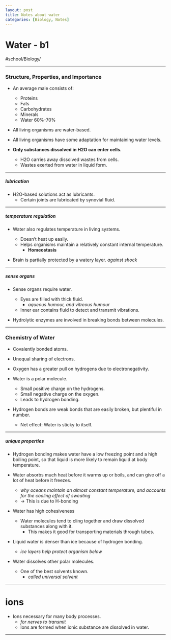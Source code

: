 ```yaml
---
layout: post
title: Notes about water
categories: [Biology, Notes]
---
```

# Water - b1
#school/Biology/
- - - -
### Structure, Properties, and Importance
* An average male consists of:
	* Proteins
	* Fats
	* Carbohydrates
	* Minerals
	* Water 60%-70%
* All living organisms are water-based.
* All living organisms have some adaptation for maintaining water levels.

* **Only substances dissolved in H2O can enter cells.**
	* H2O carries away dissolved wastes from cells.
	* Wastes exerted from water in liquid form.
- - - -
##### lubrication
* H2O-based solutions act as lubricants.
	* Certain joints are lubricated by synovial fluid.
- - - -
##### temperature regulation
* Water also regulates temperature in living systems.
	* Doesn’t heat up easily.
	* Helps organisms maintain a relatively constant internal temperature.
		* **Homeostasis**

* Brain is partially protected by a watery layer. _against shock_
- - - -
##### sense organs
* Sense organs require water.
	* Eyes are filled with thick fluid.
		* _aqueous humour, and vitreous humour_
	* Inner ear contains fluid to detect and transmit vibrations.

* Hydrolytic enzymes are involved in breaking bonds between molecules.
- - - -
### Chemistry of Water
* Covalently bonded atoms.
* Unequal sharing of electrons.
* Oxygen has a greater pull on hydrogens due to electronegativity.

* Water is a polar molecule.
	* Small positive charge on the hydrogens.
	* Small negative charge on the oxygen.
	* Leads to hydrogen bonding.

* Hydrogen bonds are weak bonds that are easily broken, but plentiful in number.
	* Net effect: Water is sticky to itself.
- - - -
##### unique properties
* Hydrogen bonding makes water have a low freezing point and a high boiling point, so that liquid is more likely to remain liquid at body temperature.

* Water absorbs much heat before it warms up or boils, and can give off a lot of heat before it freezes.
	* _why oceans maintain an almost constant temperature, and accounts for the cooling effect of sweating_
	* -> This is due to H-bonding

* Water has high cohesiveness
	* Water molecules tend to cling together and draw dissolved substances along with it.
		* This makes it good for transporting materials through tubes.

* Liquid water is denser than ice because of hydrogen bonding.
	* _ice layers help protect organism below_

* Water dissolves other polar molecules.
	* One of the best solvents known.
		* _called universal solvent_
- - - -
# ions
* Ions necessary for many body processes.
	* _for nerves to transmit_
	* Ions are formed when ionic substance are dissolved in water.
- - - -
